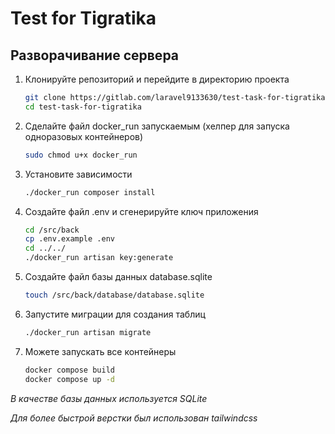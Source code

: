 # Test for Tigratika



## Разворачивание сервера

1. Клонируйте репозиторий и перейдите в директорию проекта

    ```bash
    git clone https://gitlab.com/laravel9133630/test-task-for-tigratika.git
    cd test-task-for-tigratika
    ```
   
2. Сделайте файл docker_run запускаемым (хелпер для запуска одноразовых контейнеров)

   ```bash
   sudo chmod u+x docker_run
   ```

3. Установите зависимости

    ```bash
    ./docker_run composer install
    ```

4. Создайте файл .env и сгенерируйте ключ приложения

   ```bash
   cd /src/back
   cp .env.example .env
   cd ../../
   ./docker_run artisan key:generate
   ```

5. Создайте файл базы данных database.sqlite

   ```bash
   touch /src/back/database/database.sqlite
   ```
   
6. Запустите миграции для создания таблиц

   ```bash
   ./docker_run artisan migrate
   ```
   
7. Можете запускать все контейнеры

   ```bash
   docker compose build
   docker compose up -d
   ```
   
*В качестве базы данных используется SQLite*

*Для более быстрой верстки был использован tailwindcss*
